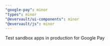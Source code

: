 ```yaml
---
"google-pay": minor
"types": minor
"@evervault/ui-components": minor
"@evervault/js": minor
---
```


Test sandbox apps in production for Google Pay
